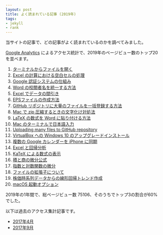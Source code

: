 ```yaml
---
layout: post
title: よく読まれている記事 (2019年)
tags:
- jekyll
- rank
---
```

当サイトの記事で、どの記事がよく読まれているのかを調べてみました。

[Google Analytics](https://www.google.com/intl/ja_jp/analytics/) によるアクセス統計で、2019年のページビュー数のトップ20を並べます。

1. [ターミナルからファイルを開く](/2015/10/27/open-command/)
2. [Excel の計算における空白セルの処理](/2015/11/02/blank-cell/)
3. [Google 認証システムの仕組み](/2016/03/26/GoogleAuthenticator/)
4. [Word の校閲者名を統一する方法](/2015/10/20/word-author/)
5. [Excel でデータの間引き](/2015/10/11/excel-mabiki/)
6. [EPSファイルの作成方法](/2015/10/18/eps-fig/)
7. [GitHub リポジトリに大量のファイルを一括登録する方法](/2016/06/03/github-many-files/)
8. [Mac で zip 圧縮するときの文字化け対処法](/2016/03/25/MacZip/)
9. [LaTeX の数式を Word に貼り付ける方法](/2017/02/09/Equation/)
10. [Mac のターミナルで日本語入力](/2015/11/23/mac-terminal-japanese/)
11. [Uploading many files to GitHub repository](/2016/06/06/github-many-files/)
12. [VirtualBox への Windows 10 のアップグレードインストール](/2015/10/28/win10-virtualbox/)
13. [複数の Google カレンダーを iPhone に同期](/2015/10/21/iphone-multi-calendar/)
14. [Excel と回帰分析](/2015/10/30/excel-regression/)
15. [KaTeX による数式の表示](/2017/05/01/katex-equation/)
16. [積と商の微分公式](/2017/05/02/derivative/)
17. [指数と対数関数の微分](/2017/05/06/derivative-exp-log/)
18. [ファイルの拡張子について](/2015/11/17/file-extension/)
19. [株価時系列データからの線形回帰トレンド作成](/2015/10/29/linear-trend-estimation/)
20. [macOS 起動オプション](/2017/09/27/bootMac/)

2019年の1年間で、総ページビュー数 75106、そのうちでトップ3の割合が60%でした。

以下は過去のアクセス集計記事です。

- [2017年4月](/2017/05/04/popular/)
- [2017年9月](/2017/09/30/popular/)
